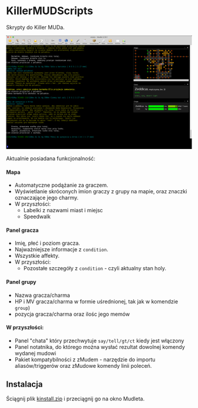 # KillerMUDScripts

Skrypty do Killer MUDa.

![Screenshot](https://github.com/KillerMUD-pl/MudletScripts/blob/master/screenshot.png?raw=true)

Aktualnie posiadana funkcjonalność:
#### Mapa
- Automatyczne podążanie za graczem.
- Wyświetlanie skróconych imion graczy z grupy na mapie, oraz znaczki oznaczające jego charmy.
- W przyszłości:
  - Labelki z nazwami miast i miejsc
  - Speedwalk  

#### Panel gracza
- Imię, płeć i poziom gracza.
- Najważniejsze informacje z `condition`.
- Wszystkie affekty.
- W przyszłości:
  - Pozostałe szczegóły z `condition` - czyli aktualny stan holy. 

#### Panel grupy
- Nazwa gracza/charma
- HP i MV gracza/charma w formie uśrednionej, tak jak w komendzie `group`)
- pozycja gracza/charma oraz ilośc jego memów

#### W przyszłości:
- Panel "chata" który przechwytuje `say/tell/gt/ct` kiedy jest włączony
- Panel notatnika, do którego można wysłać rezultat dowolnej komendy wydanej mudowi
- Pakiet kompatybilności z zMudem - narzędzie do importu aliasów/triggerów oraz zMudowe komendy linii poleceń.

## Instalacja

Ściągnij plik [kinstall.zip](https://github.com/KillerMUD-pl/MudletScripts/raw/master/dist/kinstall.zip) i przeciągnij go na okno Mudleta.
